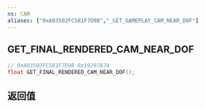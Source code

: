 ```yaml
---
ns: CAM
aliases: ["0xA03502FC581F7D9B","_GET_GAMEPLAY_CAM_NEAR_DOF"]
---
```

## GET_FINAL_RENDERED_CAM_NEAR_DOF

```c
// 0xA03502FC581F7D9B 0x19297A7A
float GET_FINAL_RENDERED_CAM_NEAR_DOF();
```

## 返回值
